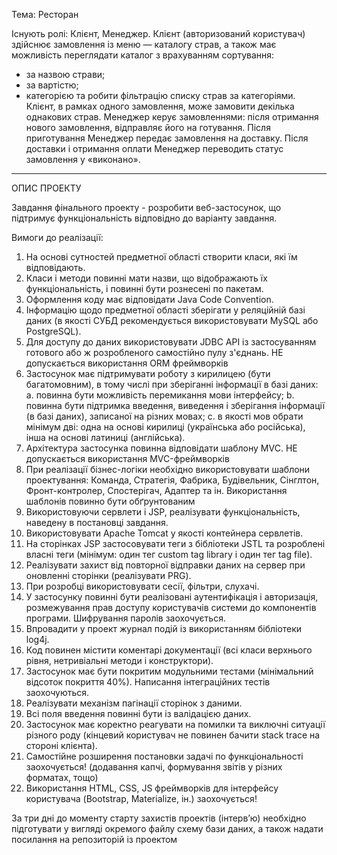 Тема: Ресторан

Існують ролі: Клієнт, Менеджер.
Клієнт (авторизований користувач) здійснює замовлення із меню — каталогу страв, а також має можливість переглядати каталог з врахуванням сортування:
- за назвою страви;
- за вартістю;
- категорією
та робити фільтрацію списку страв за категоріями. Клієнт, в рамках одного замовлення, може замовити декілька однакових страв.
Менеджер керує замовленнями: після отримання нового замовлення, відправляє його на готування. Після приготування Менеджер передає замовлення на доставку. Після  доставки і отримання оплати Менеджер переводить статус замовлення у «виконано».

---------------------------------------------------------------------------------------------------------------------------

ОПИС ПРОЕКТУ 
 
Завдання фінального проекту - розробити веб-застосунок, що підтримує функціональність відповідно до варіанту завдання. 
 
Вимоги до реалізації:  
1. На основі сутностей предметної області створити класи, які їм відповідають.  
2. Класи і методи повинні мати назви, що відображають їх функціональність, і повинні бути рознесені по пакетам.  
3. Оформлення коду має відповідати Java Code Convention.  
4. Інформацію щодо предметної області зберігати у реляційній базі даних (в якості СУБД рекомендується використовувати MySQL або PostgreSQL).  
5. Для доступу до даних використовувати JDBC API із застосуванням готового або ж розробленого самостійно пулу з'єднань. 
НЕ допускається використання ORM фреймворків 
6. Застосунок має підтримувати роботу з кирилицею (бути багатомовним), в тому числі при зберіганні інформації в базі даних:  a. повинна бути можливість перемикання мови інтерфейсу;  b. повинна бути підтримка введення, виведення і зберігання інформації (в базі даних), записаної на різних мовах;  c. в якості мов обрати мінімум дві: одна на основі кирилиці (українська або російська), інша на основі латиниці (англійська).  
7. Архітектура застосунка повинна відповідати шаблону MVC. 
НЕ допускається використання MVC-фреймворків 
8. При реалізації бізнес-логіки необхідно використовувати шаблони проектування: Команда, Стратегія, Фабрика, Будівельник, Сінглтон, Фронт-контролер, Спостерігач, Адаптер та ін. 
 Використання шаблонів повинно бути обґрунтованим 
9. Використовуючи сервлети і JSP, реалізувати функціональність, наведену в постановці завдання.  
10. Використовувати Apache Tomcat у якості контейнера сервлетів.  
11. На сторінках JSP застосовувати теги з бібліотеки JSTL та розроблені власні теги (мінімум: один тег custom tag library і один тег tag file).  
12. Реалізувати захист від повторної відправки даних на сервер при оновленні сторінки (реалізувати PRG). 
13. При розробці використовувати сесії, фільтри, слухачі.  
14. У застосунку повинні бути реалізовані аутентифікація і авторизація, розмежування прав доступу користувачів системи до компонентів програми. Шифрування паролів заохочується. 
15. Впровадити у проект журнал подій із використанням бібліотеки log4j.  
16. Код повинен містити коментарі документації (всі класи верхнього рівня, нетривіальні методи і конструктори). 
17. Застосунок має бути покритим модульними тестами (мінімальний відсоток покриття 40%). Написання інтеграційних тестів заохочуються. 
18. Реалізувати механізм пагінації сторінок з даними. 
19. Всі поля введення повинні бути із валідацією даних. 
20. Застосунок має коректно реагувати на помилки та виключні ситуації різного роду (кінцевий користувач не повинен бачити stack trace на стороні клієнта). 
21.  Самостійне розширення постановки задачі по функціональності заохочується! (додавання капчі, формування звітів у різних форматах, тощо)  
22. Використання HTML, CSS, JS фреймворків для інтерфейсу користувача (Bootstrap, Materialize, ін.) заохочується! 
 
За три дні до моменту старту захистів проектів (інтерв’ю) необхідно підготувати у вигляді окремого файлу схему бази даних, а також надати посилання на репозиторій із проектом 